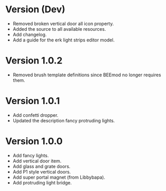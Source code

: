 
# Version (Dev)
* Removed broken vertical door all icon property.
* Added the source to all available resources.
* Add changelog.
* Add a guide for the erk light strips editor model. 

# Version 1.0.2
* Removed brush template definitions since BEEmod no longer requires them.

# Version 1.0.1
* Add confetti dropper.
* Updated the description fancy protruding lights.

# Version 1.0.0
* Add fancy lights.
* Add vertical door item.
* Add glass and grate doors.
* Add P1 style vertical doors.
* Add super portal magnet (from Libbybapa).
* Add protruding light bridge.
